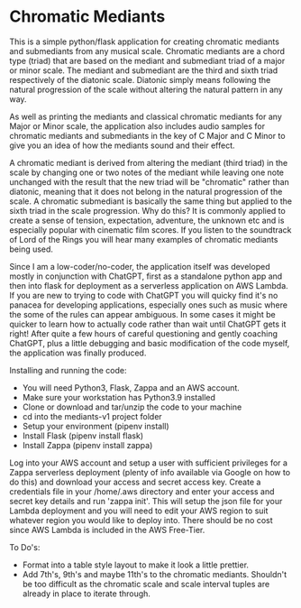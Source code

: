 # Chromatic Mediants
This is a simple python/flask application for creating chromatic mediants and submediants from any musical scale.
Chromatic mediants are a chord type (triad) that are based on the mediant and submediant triad of a major or minor scale. The mediant and submediant are the third and sixth triad respectively of the diatonic scale. Diatonic simply means following the natural progression of the scale without altering the natural pattern in any way.

As well as printing the mediants and classical chromatic mediants for any Major or Minor scale, the application also includes audio samples for chromatic mediants and submediants in the key of C Major and C Minor to give you an idea of how the mediants sound and their effect.

A chromatic mediant is derived from altering the mediant (third triad) in the scale by changing one or two notes of the mediant while leaving one note unchanged with the result that the new triad will be "chromatic" rather than diatonic, meaning that it does not belong in the natural progression of the scale. A chromatic submediant is basically the same thing but applied to the sixth triad in the scale progression. Why do this? It is commonly applied to create a sense of tension, expectation, adventure, the unknown etc and is especially popular with cinematic film scores. If you listen to the soundtrack of Lord of the Rings you will hear many examples of chromatic mediants being used.

Since I am a low-coder/no-coder, the application itself was developed mostly in conjunction with ChatGPT, first as a standalone python app and then into flask for deployment as a serverless application on AWS Lambda. If you are new to trying to code with ChatGPT you will quicky find it's no panacea for developing applications, especially ones such as music where the some of the rules can appear ambiguous. In some cases it might be quicker to learn how to actually code rather than wait until ChatGPT gets it right!  After quite a few hours of careful questioning and gently coaching ChatGPT, plus a little debugging and basic modification of the code myself, the application was finally produced.

 
Installing and running the code:
 
 - You will need Python3, Flask, Zappa and an AWS account.
  - Make sure your workstation has Python3.9 installed
  - Clone or download and tar/unzip the code to your machine
  - cd into the mediants-v1 project folder
  - Setup your environment (pipenv install)
  - Install Flask (pipenv install flask)
  - Install Zappa (pipenv install zappa)

Log into your AWS account and setup a user with sufficient privileges for a Zappa serverless deployment (plenty of info available via Google on how to do this) and download your access and secret access key. Create a credentials file in your /home/.aws directory and enter your access and secret key details and run 'zappa init'. This will setup the json file for your Lambda deployment and you will need to edit your AWS region to suit whatever region you would like to deploy into. There should be no cost since AWS Lambda is included in the AWS Free-Tier.


To Do's:
 - Format into a table style layout to make it look a little prettier.
 - Add 7th's, 9th's and maybe 11th's to the chromatic mediants. Shouldn't be too difficult as the chromatic scale and scale interval tuples are already in place to iterate through.
